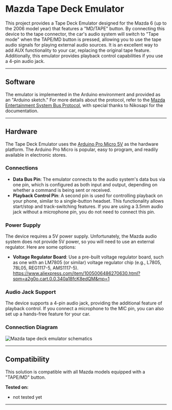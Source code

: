 # Mazda Tape Deck Emulator

This project provides a Tape Deck Emulator designed for the Mazda 6 (up to the 2006 model year) that features a "MD/TAPE" button. By connecting this device to the tape connector, the car's audio system will switch to "Tape mode" when the TAPE/MD button is pressed, allowing you to use the tape audio signals for playing external audio sources. It is an excellent way to add AUX functionality to your car, replacing the original tape feature. Additionally, this emulator provides playback control capabilities if you use a 4-pin audio jack.

---

## Software
The emulator is implemented in the Arduino environment and provided as an "Arduino sketch." For more details about the protocol, refer to the [Mazda Entertainment System Bus Protocol](http://nikosapi.org/w/index.php/Mazda_Entertainment_System_-_Bus_Protocol), with special thanks to Nikosapi for the documentation.

---

## Hardware
The Tape Deck Emulator uses the [Arduino Pro Micro 5V](https://www.aliexpress.com/item/1005006645661865.html?spm=a2g0o.cart.0.0.340a18fcK8edQM&mp=1) as the hardware platform. The Arduino Pro Micro is popular, easy to program, and readily available in electronic stores.

### Connections
- **Data Bus Pin**: The emulator connects to the audio system's data bus via one pin, which is configured as both input and output, depending on whether a command is being sent or received.
- **Playback Control Pin**: A second pin is used for controlling playback on your phone, similar to a single-button headset. This functionality allows start/stop and track-switching features. If you are using a 3.5mm audio jack without a microphone pin, you do not need to connect this pin.
  
### Power Supply
The device requires a 5V power supply. Unfortunately, the Mazda audio system does not provide 5V power, so you will need to use an external regulator. Here are some options:
- **Voltage Regulator Board**: Use a pre-built voltage regulator board, such as one with an LM7805 (or similar) voltage regulator chip (e.g., L7805, 78L05, REG1117-5, AMS1117-5). https://www.aliexpress.com/item/1005006486270630.html?spm=a2g0o.cart.0.0.340a18fcK8edQM&mp=1

### Audio Jack Support
The device supports a 4-pin audio jack, providing the additional feature of playback control. If you connect a microphone to the MIC pin, you can also set up a hands-free feature for your car.

### Connection Diagram
![Mazda tape deck emulator schematics](https://github.com/Krasutski/mazda_tape_deck_emulator/blob/master/doc/mazda_tape_emulator_jack_3_5_connecting.png)

---

## Compatibility
This solution is compatible with all Mazda models equipped with a "TAPE/MD" button. 

**Tested on:**
- not tested yet

---
